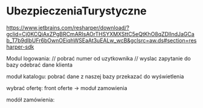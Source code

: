 # UbezpieczeniaTurystyczne
https://www.jetbrains.com/resharper/download/?gclid=Cj0KCQiAxZPgBRCmARIsAOrTHSYXMXSttC5eQtKhO8qZDlIndJaGCab_T7b9dlbUFr6bOwnOEiqhWSEaAt3uEALw_wcB&gclsrc=aw.ds#section=resharper-sdk


Modul logowania:
// pobrać numer od uzytkownika
// wyslac zapytanie do bazy
odebrać dane klienta


moduł katalogu:
pobrać dane z naszej bazy
przekazać do wyświetlenia

wybrać ofertę: front
oferte
-> moduł zamowienia

modół zamówienia:



